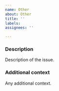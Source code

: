 ```yaml
---
name: Other
about: Other
title: ''
labels:
assignees: ''

---
```


### Description
Description of the issue.

### Additional context
Any additional context.
